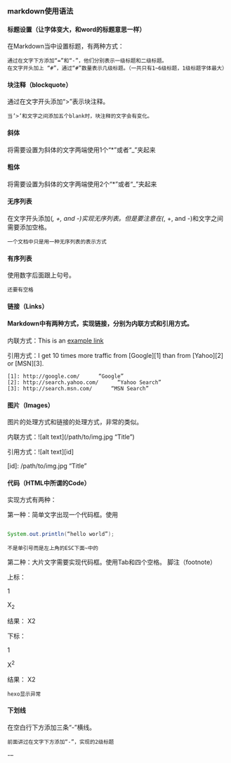 
### markdown使用语法
#### 标题设置（让字体变大，和word的标题意思一样）

在Markdown当中设置标题，有两种方式：

    通过在文字下方添加“=”和“-”，他们分别表示一级标题和二级标题。
    在文字开头加上 “#”，通过“#”数量表示几级标题。（一共只有1~6级标题，1级标题字体最大）

#### 块注释（blockquote）

通过在文字开头添加“>”表示块注释。

    当’>’和文字之间添加五个blank时，块注释的文字会有变化。

#### 斜体

将需要设置为斜体的文字两端使用1个“*”或者“_”夹起来
#### 粗体

将需要设置为斜体的文字两端使用2个“*”或者“_”夹起来
#### 无序列表

在文字开头添加(*, +, and -)实现无序列表。但是要注意在(*, +, and -)和文字之间需要添加空格。

    一个文档中只是用一种无序列表的表示方式

#### 有序列表

使用数字后面跟上句号。

    还要有空格

#### 链接（Links）

#### Markdown中有两种方式，实现链接，分别为内联方式和引用方式。

内联方式：This is an [example link](http://example.com/)

引用方式：I get 10 times more traffic from [Google][1] than from [Yahoo][2] or [MSN][3].

    [1]: http://google.com/      “Google”
    [2]: http://search.yahoo.com/      “Yahoo Search”
    [3]: http://search.msn.com/      “MSN Search”

#### 图片（Images）

图片的处理方式和链接的处理方式，非常的类似。

内联方式：![alt text](/path/to/img.jpg “Title”)

引用方式：![alt text][id]

[id]: /path/to/img.jpg “Title”
#### 代码（HTML中所谓的Code）

实现方式有两种：

第一种：简单文字出现一个代码框。使用

~~~java

System.out.println(“hello world”);

~~~

    不是单引号而是左上角的ESC下面~中的

第二种：大片文字需要实现代码框。使用Tab和四个空格。
脚注（footnote）

上标：

1



X<sub>2</sub>

结果： X2

下标：

1



X<sup>2</sup>

结果： X2

    hexo显示异常

#### 下划线

在空白行下方添加三条“-”横线。

    前面讲过在文字下方添加“-”，实现的2级标题

-–
